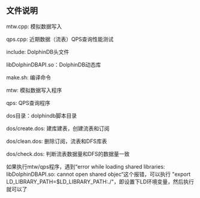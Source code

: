 
## 文件说明

mtw.cpp: 模拟数据写入

qps.cpp: 近期数据（流表）QPS查询性能测试

include: DolphinDB头文件

libDolphinDBAPI.so：DolphinDB动态库

make.sh: 编译命令

mtw: 模拟数据写入程序

qps: QPS查询程序

dos目录：dolphindb脚本目录

dos/create.dos: 建库建表，创建流表和订阅

dos/clean.dos: 删除订阅，流表和DFS库表

dos/check.dos: 判断流表数据量和DFS的数据量一致


如果执行mtw/qps程序，遇到“error while loading shared libraries: libDolphinDBAPI.so: cannot open shared objec“这个报错，可以执行
"export LD_LIBRARY_PATH=$LD_LIBRARY_PATH:./"，即设置下LD环境变量，然后执行就可以了